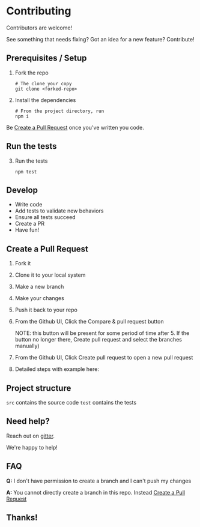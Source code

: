 # Contributing

Contributors are welcome!

See something that needs fixing? Got an idea for a new feature? Contribute!

## Prerequisites / Setup

1. Fork the repo

   ```shell
   # The clone your copy
   git clone <forked-repo>
   ```

2. Install the dependencies

   ```shell
   # From the project directory, run
   npm i
   ```
   
Be [Create a Pull Request](#create-a-pull-request) once you've written you code.

## Run the tests

3. Run the tests

   ```shell
   npm test
   ```

## Develop

- Write code
- Add tests to validate new behaviors
- Ensure all tests succeed
- Create a PR
- Have fun!

## Create a Pull Request

1. Fork it
2. Clone it to your local system
3. Make a new branch
4. Make your changes
5. Push it back to your repo
6. From the Github UI, Click the Compare & pull request button 

   NOTE: this button will be present for some period of time after 5. If the button no longer there, Create pull request and select the branches manually)
6. From the Github UI, Click Create pull request to open a new pull request
7. Detailed steps with example here:

## Project structure

`src` contains the source code
`test` contains the tests

## Need help?

Reach out on [gitter](https://gitter.im/cdimascio-oss/community).

We're happy to help!

## FAQ
**Q:** I don't have permission to create a branch and I can't push my changes

**A:** You cannot directly create a branch in this repo. Instead [Create a Pull Request](#create-a-pull-request)

## Thanks!
